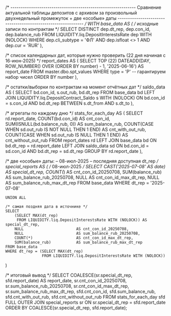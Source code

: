 /* -------------------------------------------------------------
   Сравнение актуальной таблицы депозитов с архивом
   за произвольный двухнедельный промежуток + две «особые» даты
   ------------------------------------------------------------- */
WITH base_data AS (          /* исходные записи по контрактам */
    SELECT DISTINCT
        dep.dt_rep,
        dep.con_id,
        dep.balance_rub
    FROM LIQUIDITY.liq.DepositInterestsRate dep WITH (NOLOCK)
    WHERE dep.cli_subtype = 'ФЛ'
      AND dep.isfloat     <> 1
      AND dep.cur          = 'RUR'
),

/* список календарных дат, которые нужно проверить
   (22 дня начиная с 16-июн-2025) */
report_dates AS (
    SELECT TOP (22)
           DATEADD(DAY, ROW_NUMBER() OVER (ORDER BY number) - 1,
                   '2025-06-16') AS report_date
    FROM master.dbo.spt_values
    WHERE type = 'P'                         -- гарантируем набор чисел
    ORDER BY number
),

/* остатки/выборки по контрактам на момент отчётных дат */
saldo_data AS (
    SELECT
        bd.con_id,
        s.out_rub,
        bd.dt_rep
    FROM base_data bd
    LEFT JOIN LIQUIDITY.liq.DepositContract_Saldo s WITH (NOLOCK)
           ON  bd.con_id = s.con_id
          AND bd.dt_rep BETWEEN s.dt_from AND s.dt_to
),

/* агрегаты по каждому дню */
stats_for_each_day AS (
    SELECT
        rd.report_date,
        COUNT(bd.con_id)                                   AS cnt_con_id,
        SUM(ISNULL(bd.balance_rub, 0))                     AS sum_balance_rub,
        COUNT(CASE WHEN sd.out_rub IS NOT NULL THEN 1 END) AS cnt_with_out_rub,
        COUNT(CASE WHEN sd.out_rub IS NULL  THEN 1 END)    AS cnt_without_out_rub
    FROM report_dates rd
    LEFT JOIN base_data bd
           ON bd.dt_rep = rd.report_date
    LEFT JOIN saldo_data sd
           ON bd.con_id = sd.con_id
          AND bd.dt_rep = sd.dt_rep
    GROUP BY rd.report_date
),

/* две «особые» даты:
   – 08-июл-2025
   – последняя доступная dt_rep                                     */
special_reports AS (
    /* 08-июл-2025 */
    SELECT
        CAST('2025-07-08' AS date) AS special_dt_rep,
        COUNT(*)                   AS cnt_con_id_20250708,
        SUM(balance_rub)           AS sum_balance_rub_20250708,
        NULL                       AS cnt_con_id_max_dt_rep,
        NULL                       AS sum_balance_rub_max_dt_rep
    FROM base_data
    WHERE dt_rep = '2025-07-08'

    UNION ALL

    /* самая поздняя дата в источнике */
    SELECT
        (SELECT MAX(dt_rep)
         FROM LIQUIDITY.liq.DepositInterestsRate WITH (NOLOCK)) AS special_dt_rep,
        NULL                       AS cnt_con_id_20250708,
        NULL                       AS sum_balance_rub_20250708,
        COUNT(*)                   AS cnt_con_id_max_dt_rep,
        SUM(balance_rub)           AS sum_balance_rub_max_dt_rep
    FROM base_data
    WHERE dt_rep = (SELECT MAX(dt_rep)
                    FROM LIQUIDITY.liq.DepositInterestsRate WITH (NOLOCK))
)

/* итоговый вывод */
SELECT
    COALESCE(sr.special_dt_rep, sfd.report_date) AS report_date,
    sr.cnt_con_id_20250708,
    sr.sum_balance_rub_20250708,
    sr.cnt_con_id_max_dt_rep,
    sr.sum_balance_rub_max_dt_rep,
    sfd.cnt_con_id,
    sfd.sum_balance_rub,
    sfd.cnt_with_out_rub,
    sfd.cnt_without_out_rub
FROM stats_for_each_day sfd
FULL OUTER JOIN special_reports sr
       ON sr.special_dt_rep = sfd.report_date
ORDER BY COALESCE(sr.special_dt_rep, sfd.report_date);
